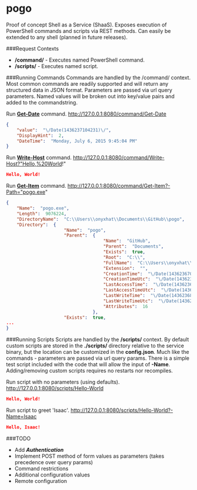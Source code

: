 pogo
====
Proof of concept Shell as a Service (ShaaS). Exposes execution of PowerShell commands and scripts via REST methods. Can easily be extended to any shell (planned in future releases).

###Request Contexts
* __/command/__ - Executes named PowerShell command.
* __/scripts/__ - Executes named script.

###Running Commands
Commands are handled by the /command/ context. Most common commands are readily supported and will return any structured data in JSON format. Parameters are passed via url query parameters. Named values will be broken out into key/value pairs and added to the commandstring.

Run __[Get-Date](https://technet.microsoft.com/en-us/library/hh849887.aspx)__ command.
    http://127.0.0.1:8080/command/Get-Date
```json
{
    "value":  "\/Date(1436237104231)\/",
    "DisplayHint":  2,
    "DateTime":  "Monday, July 6, 2015 9:45:04 PM"
}
```

Run __[Write-Host](https://technet.microsoft.com/en-us/library/ee177031.aspx)__ command.
    http://127.0.0.1:8080/command/Write-Host?"Hello,%20World!"
```json
Hello, World!
```

Run __[Get-Item](https://technet.microsoft.com/en-us/library/hh849788.aspx)__ command.
    http://127.0.0.1:8080/command/Get-Item?-Path="pogo.exe"
```json
{
    "Name":  "pogo.exe",
    "Length":  9076224,
    "DirectoryName":  "C:\\Users\\onyxhat\\Documents\\GitHub\\pogo",
    "Directory":  {
                      "Name":  "pogo",
                      "Parent":  {
                                     "Name":  "GitHub",
                                     "Parent":  "Documents",
                                     "Exists":  true,
                                     "Root":  "C:\\",
                                     "FullName":  "C:\\Users\\onyxhat\\Documents\\GitHub",
                                     "Extension":  "",
                                     "CreationTime":  "\/Date(1436236701491)\/",
                                     "CreationTimeUtc":  "\/Date(1436236701491)\/",
                                     "LastAccessTime":  "\/Date(1436236829685)\/",
                                     "LastAccessTimeUtc":  "\/Date(1436236829685)\/",
                                     "LastWriteTime":  "\/Date(1436236829685)\/",
                                     "LastWriteTimeUtc":  "\/Date(1436236829685)\/",
                                     "Attributes":  16
                                 },
                      "Exists":  true,
...
}
```

###Running Scripts
Scripts are handled by the __/scripts/__ context. By default custom scripts are stored in the __./scripts/__ directory relative to the service binary, but the location can be customized in the __config.json__. Much like the commands - parameters are passed via url query params. There is a simple test script included with the code that will allow the input of __-Name__. Adding/removing custom scripts requires no restarts nor recompiles.

Run script with no parameters (using defaults).
    http://127.0.0.1:8080/scripts/Hello-World
```json
Hello, World!
```

Run script to greet 'Isaac'.
    http://127.0.0.1:8080/scripts/Hello-World?-Name=Isaac
```json
Hello, Isaac!
```

###TODO
* Add ___Authentication___
* Implement POST method of form values as parameters (takes precedence over query params)
* Command restrictions
* Additional configuration values
* Remote configuration
